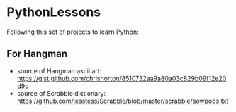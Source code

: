 # PythonLessons

Following [this](https://www.codementor.io/@ilyaas97/6-python-projects-for-beginners-yn3va03fs) set of projects to learn Python:

## For Hangman
- source of Hangman ascii art: https://gist.github.com/chrishorton/8510732aa9a80a03c829b09f12e20d9c
- source of Scrabble dictionary: https://github.com/jesstess/Scrabble/blob/master/scrabble/sowpods.txt
